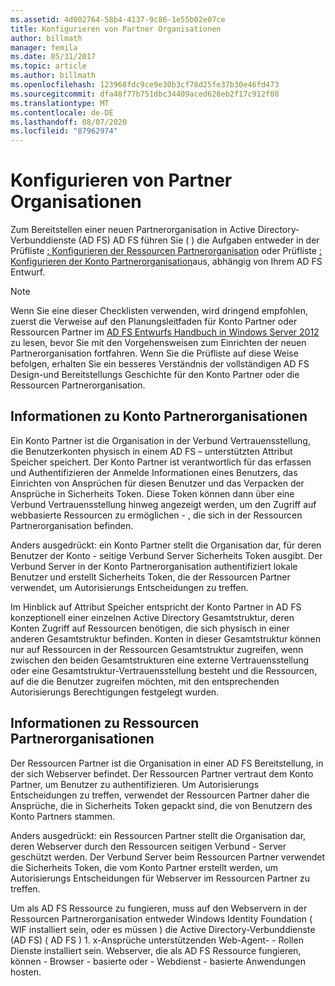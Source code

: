 ```yaml
---
ms.assetid: 4d002764-58b4-4137-9c86-1e55b02e07ce
title: Konfigurieren von Partner Organisationen
author: billmath
manager: femila
ms.date: 05/31/2017
ms.topic: article
ms.author: billmath
ms.openlocfilehash: 123968fdc9ce9e30b3cf78d25fe37b30e46fd473
ms.sourcegitcommit: dfa48f77b751dbc34409aced628eb2f17c912f08
ms.translationtype: MT
ms.contentlocale: de-DE
ms.lasthandoff: 08/07/2020
ms.locfileid: "87962974"
---
```

# <a name="configuring-partner-organizations"></a>Konfigurieren von Partner Organisationen

Zum Bereitstellen einer neuen Partnerorganisation in Active Directory-Verbunddienste (AD FS) AD FS führen Sie \( \) die Aufgaben entweder in der Prüfliste [: Konfigurieren der Ressourcen Partnerorganisation](Checklist--Configuring-the-Resource-Partner-Organization.md) oder Prüfliste [: Konfigurieren der Konto Partnerorganisation](Checklist--Configuring-the-Account-Partner-Organization.md)aus, abhängig von Ihrem AD FS Entwurf.

> [!NOTE]
> Wenn Sie eine dieser Checklisten verwenden, wird dringend empfohlen, zuerst die Verweise auf den Planungsleitfaden für Konto Partner oder Ressourcen Partner im [AD FS Entwurfs Handbuch in Windows Server 2012](../design/ad-fs-design-guide-in-windows-server-2012.md) zu lesen, bevor Sie mit den Vorgehensweisen zum Einrichten der neuen Partnerorganisation fortfahren. Wenn Sie die Prüfliste auf diese Weise befolgen, erhalten Sie ein besseres Verständnis der vollständigen AD FS Design-und Bereitstellungs Geschichte für den Konto Partner oder die Ressourcen Partnerorganisation.

## <a name="about-account-partner-organizations"></a>Informationen zu Konto Partnerorganisationen
Ein Konto Partner ist die Organisation in der Verbund Vertrauensstellung, die Benutzerkonten physisch in einem AD FS – unterstützten Attribut Speicher speichert. Der Konto Partner ist verantwortlich für das erfassen und Authentifizieren der Anmelde Informationen eines Benutzers, das Einrichten von Ansprüchen für diesen Benutzer und das Verpacken der Ansprüche in Sicherheits Token. Diese Token können dann über eine Verbund Vertrauensstellung hinweg angezeigt werden, um den Zugriff auf webbasierte Ressourcen zu ermöglichen \- , die sich in der Ressourcen Partnerorganisation befinden.

Anders ausgedrückt: ein Konto Partner stellt die Organisation dar, für deren Benutzer der Konto \- seitige Verbund Server Sicherheits Token ausgibt. Der Verbund Server in der Konto Partnerorganisation authentifiziert lokale Benutzer und erstellt Sicherheits Token, die der Ressourcen Partner verwendet, um Autorisierungs Entscheidungen zu treffen.

Im Hinblick auf Attribut Speicher entspricht der Konto Partner in AD FS konzeptionell einer einzelnen Active Directory Gesamtstruktur, deren Konten Zugriff auf Ressourcen benötigen, die sich physisch in einer anderen Gesamtstruktur befinden. Konten in dieser Gesamtstruktur können nur auf Ressourcen in der Ressourcen Gesamtstruktur zugreifen, wenn zwischen den beiden Gesamtstrukturen eine externe Vertrauensstellung oder eine Gesamtstruktur-Vertrauensstellung besteht und die Ressourcen, auf die die Benutzer zugreifen möchten, mit den entsprechenden Autorisierungs Berechtigungen festgelegt wurden.

## <a name="about-resource-partner-organizations"></a>Informationen zu Ressourcen Partnerorganisationen
Der Ressourcen Partner ist die Organisation in einer AD FS Bereitstellung, in der sich Webserver befindet. Der Ressourcen Partner vertraut dem Konto Partner, um Benutzer zu authentifizieren. Um Autorisierungs Entscheidungen zu treffen, verwendet der Ressourcen Partner daher die Ansprüche, die in Sicherheits Token gepackt sind, die von Benutzern des Konto Partners stammen.

Anders ausgedrückt: ein Ressourcen Partner stellt die Organisation dar, deren Webserver durch den Ressourcen seitigen Verbund \- Server geschützt werden. Der Verbund Server beim Ressourcen Partner verwendet die Sicherheits Token, die vom Konto Partner erstellt werden, um Autorisierungs Entscheidungen für Webserver im Ressourcen Partner zu treffen.

Um als AD FS Ressource zu fungieren, muss auf den Webservern in der Ressourcen Partnerorganisation entweder Windows Identity Foundation \( WIF installiert sein, oder es müssen \) die Active Directory-Verbunddienste (AD FS) \( AD FS \) 1. x-Ansprüche unterstützenden Web-Agent- \- Rollen Dienste installiert sein. Webserver, die als AD FS Ressource fungieren, können \- Browser \- basierte oder \- Webdienst \- basierte Anwendungen hosten.
